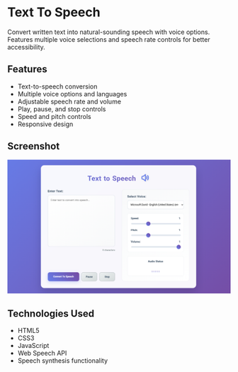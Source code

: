 # Text To Speech
Convert written text into natural-sounding speech with voice options.
Features multiple voice selections and speech rate controls for better accessibility.


## Features
- Text-to-speech conversion
- Multiple voice options and languages
- Adjustable speech rate and volume
- Play, pause, and stop controls
- Speed and pitch controls
- Responsive design


## Screenshot
![screenshot](screenshot.png)


## Technologies Used
- HTML5
- CSS3
- JavaScript
- Web Speech API
- Speech synthesis functionality

